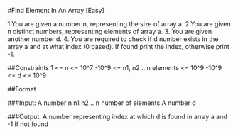 #Find Element In An Array [Easy]

1.You are given a number n, representing the size of array a.
2.You are given n distinct numbers, representing elements of array a.
3. You are given another number d.
4. You are required to check if d number exists in the array a and at what index (0 based). If found print the index, otherwise print -1.

##Constraints
1 <= n <= 10^7
-10^9 <= n1, n2 
.. n elements <= 10^9
-10^9 <= d <= 10^9

##Format

###Input:
A number n
n1
n2
.. n number of elements
A number d

###Output:
A number representing index at which d is found in array a and -1 if not found
